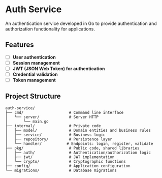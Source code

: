 # Auth Service 
An authentication service developed in Go to provide authentication and authorization functionality for applications.

## Features  
- [ ] **User authentication**  
- [ ] **Session management**  
- [ ] **JWT (JSON Web Token) for authentication**  
- [ ] **Credential validation**  
- [ ] **Token management**  

## Project Structure  

```plaintext
auth-service/
├── cmd/                    # Command line interface
│   └── server/             # Server HTTP
│       └── main.go
├── internal/               # Private code
│   ├── model/              # Domain entities and business rules
│   ├── service/            # Business logic
│   ├── repository/         # Persistence layer
│   └── handler/           # Endpoints: login, register, validate
├── pkg/                    # Public code, shared libraries
│   ├── auth/               # Authentication/authorization logic
│   ├── jwt/                # JWT implementation
│   └── crypto/             # Cryptographic functions
├── config/                 # Application configuration
└── migrations/             # Database migrations

